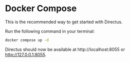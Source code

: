 # Docker Compose

This is the recommended way to get started with Directus. 

Run the following command in your terminal:

```sh
docker compose up -d
```

Directus should now be available at http://localhost:8055 or http://127.0.0.1:8055.
